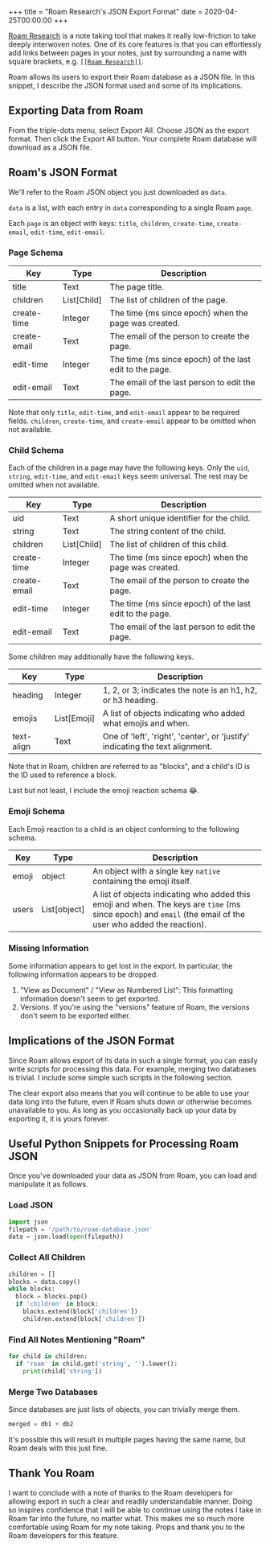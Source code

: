 +++
title = "Roam Research's JSON Export Format"
date = 2020-04-25T00:00:00
+++

[Roam Research](https://roamresearch.com/) is a note taking tool that makes it really low-friction to take deeply interwoven notes.
One of its core features is that you can effortlessly add links between pages in your notes, just by surrounding a name with square brackets, e.g. [`[[Roam Research]]`](https://roamresearch.com/#/app/commons-db/page/wYVaowjId).

Roam allows its users to export their Roam database as a JSON file. In this snippet, I describe the JSON format used and some of its implications.

## Exporting Data from Roam

From the triple-dots menu, select Export All. Choose JSON as the export format. Then click the Export All button. Your complete Roam database will download as a JSON file.

## Roam's JSON Format

We'll refer to the Roam JSON object you just downloaded as `data`.

`data` is a list, with each entry in `data` corresponding to a single Roam `page`.

Each `page` is an object with keys: `title`, `children`, `create-time`, `create-email`, `edit-time`, `edit-email`.

### Page Schema

| Key | Type | Description |
|---------------|--------|---|
|title          | Text         | The page title. |
|children       | List[Child]  | The list of children of the page. |
|create-time    | Integer      | The time (ms since epoch) when the page was created. |
|create-email   | Text         | The email of the person to create the page. |
|edit-time      | Integer      | The time (ms since epoch) of the last edit to the page. |
|edit-email     | Text         | The email of the last person to edit the page. |

Note that only `title`, `edit-time`, and `edit-email` appear to be required fields.
`children`, `create-time`, and `create-email` appear to be omitted when not available.

### Child Schema

Each of the children in a page may have the following keys. Only the `uid`, `string`, `edit-time`, and `edit-email` keys seem universal. The rest may be omitted when not available.

| Key | Type | Description |
|---------------|--------|---|
|uid            | Text         | A short unique identifier for the child. |
|string         | Text         | The string content of the child. |
|children       | List[Child]  | The list of children of this child. |
|create-time    | Integer      | The time (ms since epoch) when the page was created. |
|create-email   | Text         | The email of the person to create the page. |
|edit-time      | Integer      | The time (ms since epoch) of the last edit to the page. |
|edit-email     | Text         | The email of the last person to edit the page. |

Some children may additionally have the following keys.

| Key | Type | Description |
|---------------|--------|---|
|heading        | Integer      | 1, 2, or 3; indicates the note is an h1, h2, or h3 heading. |
|emojis         | List[Emoji]  | A list of objects indicating who added what emojis and when. |
|text-align     | Text      | One of 'left', 'right', 'center', or 'justify' indicating the text alignment. |

Note that in Roam, children are referred to as "blocks", and a child's ID is the ID used to reference a block.

Last but not least, I include the emoji reaction schema 😂.

### Emoji Schema

Each Emoji reaction to a child is an object conforming to the following schema.

| Key | Type | Description |
|---------------|--------|---|
|emoji          | object      | An object with a single key `native` containing the emoji itself. |
|users          | List[object]  | A list of objects indicating who added this emoji and when. The keys are `time` (ms since epoch) and `email` (the email of the user who added the reaction). |

### Missing Information

Some information appears to get lost in the export. In particular, the following information appears to be dropped.

1. "View as Document" / "View as Numbered List": This formatting information doesn't seem to get exported.
2. Versions. If you're using the "versions" feature of Roam, the versions don't seem to be exported either.

## Implications of the JSON Format

Since Roam allows export of its data in such a single format, you can easily write scripts for processing this data. For example, merging two databases is trivial. I include some simple such scripts in the following section.

The clear export also means that you will continue to be able to use your data long into the future, even if Roam shuts down or otherwise becomes unavailable to you. As long as you occasionally back up your data by exporting it, it is yours forever.

## Useful Python Snippets for Processing Roam JSON

Once you've downloaded your data as JSON from Roam, you can load and manipulate it as follows.

### Load JSON

```python
import json
filepath = '/path/to/roam-database.json'
data = json.load(open(filepath))
```

### Collect All Children

```python
children = []
blocks = data.copy()
while blocks:
  block = blocks.pop()
  if 'children' in block:
    blocks.extend(block['children'])
    children.extend(block['children'])
```

### Find All Notes Mentioning "Roam"

```python
for child in children:
  if 'roam' in child.get('string', '').lower():
    print(child['string'])
```

### Merge Two Databases

Since databases are just lists of objects, you can trivially merge them.

```python
merged = db1 + db2
```

It's possible this will result in multiple pages having the same name, but Roam deals with this just fine.

## Thank You Roam

I want to conclude with a note of thanks to the Roam developers for allowing export in such a clear and readily understandable manner. Doing so inspires confidence that I will be able to continue using the notes I take in Roam far into the future, no matter what. This makes me so much more comfortable using Roam for my note taking. Props and thank you to the Roam developers for this feature.
